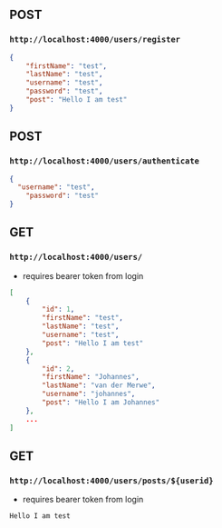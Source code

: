 ## POST
### `http://localhost:4000/users/register`
```json
{
    "firstName": "test",
    "lastName": "test",
    "username": "test",
    "password": "test",
    "post": "Hello I am test"
}
```
## POST
### `http://localhost:4000/users/authenticate`
```json
{
  "username": "test",
    "password": "test"
}
```

## GET

### `http://localhost:4000/users/`
 - requires bearer token from login
```json 
[
    {
        "id": 1,
        "firstName": "test",
        "lastName": "test",
        "username": "test",
        "post": "Hello I am test"
    },
    {
        "id": 2,
        "firstName": "Johannes",
        "lastName": "van der Merwe",
        "username": "johannes",
        "post": "Hello I am Johannes"
    },
    ...
]
```

## GET

### `http://localhost:4000/users/posts/${userid}`
  - requires bearer token from login
```
Hello I am test
```
